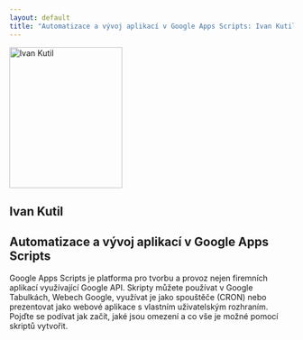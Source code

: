 ```yaml
---
layout: default
title: "Automatizace a vývoj aplikací v Google Apps Scripts: Ivan Kutil"
---
```


<section id="speakers" class="row speakers-detail">
  <div class="speaker web span3 nohover">
    <a href="https://plus.google.com/+IvanKutil/posts">
      <img src="/data/imgs/recnici/ivan-kutil.jpg" width="200" height="250" alt="Ivan Kutil">
    </a>
    <div class="info">
      <h2>Ivan Kutil</h2>
    </div>
  </div>
  <div class="span9 talk-info">
    <h1>Automatizace a vývoj aplikací v Google Apps Scripts</h1>
    <p>Google Apps Scripts je platforma pro tvorbu a provoz nejen firemních aplikací využívající Google API. Skripty můžete používat v Google Tabulkách, Webech Google, využívat je jako spouštěče (CRON) nebo prezentovat jako webové aplikace s vlastním uživatelským rozhraním. Pojďte se podívat jak začít, jaké jsou omezení a co vše je možné pomocí skriptů vytvořit.</p>
  </div>
</section>